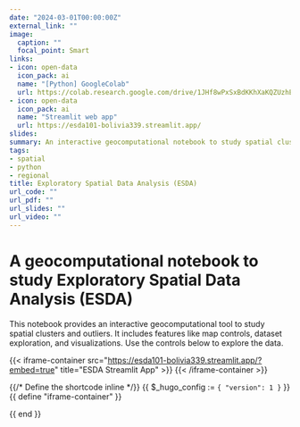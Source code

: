 ```yaml
---
date: "2024-03-01T00:00:00Z"
external_link: ""
image:
  caption: ""
  focal_point: Smart
links:
- icon: open-data
  icon_pack: ai
  name: "[Python] GoogleColab"
  url: https://colab.research.google.com/drive/1JHf8wPxSxBdKKhXaKQZUzhEpVznKGiep?usp=sharing
- icon: open-data
  icon_pack: ai
  name: "Streamlit web app"
  url: https://esda101-bolivia339.streamlit.app/
slides:
summary: An interactive geocomputational notebook to study spatial clusters and outliers
tags:
- spatial
- python
- regional
title: Exploratory Spatial Data Analysis (ESDA)
url_code: ""
url_pdf: ""
url_slides: ""
url_video: ""
---
```


# A geocomputational notebook to study Exploratory Spatial Data Analysis (ESDA)

This notebook provides an interactive geocomputational tool to study spatial clusters and outliers. It includes features like map controls, dataset exploration, and visualizations.  Use the controls below to explore the data.

{{< iframe-container src="https://esda101-bolivia339.streamlit.app/?embed=true" title="ESDA Streamlit App" >}}
{{< /iframe-container >}}

{{/* Define the shortcode inline */}}
{{ $_hugo_config := `{ "version": 1 }` }}
{{ define "iframe-container" }}
<div class="iframe-container" style="position: relative; width: 100%; padding-bottom: {{ .Get "aspect-ratio" | default "56.25%" }}; height: 0; overflow: hidden;">
    <iframe src="{{ .Get "src" }}" title="{{ .Get "title" | default "Embedded Content" }}" style="position: absolute; top: 0; left: 0; width: 100%; height: 100%; border: none;"></iframe>
</div>
{{ end }}

<style>
.iframe-container {
    position: relative;
    width: 100%;
    /* padding-bottom is controlled by the shortcode */
    height: 0;
    overflow: hidden;
}

.iframe-container iframe {
    position: absolute;
    top: 0;
    left: 0;
    width: 100%;
    height: 100%;
    border: none;
}
</style>